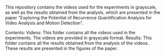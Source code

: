 This repository contains the videos used for the experiments in grayscale, as well as the results obtained from the analysis, which are presented in 
the paper "Exploring the Potential of Recurrence Quantification Analysis for Video Analysis and Motion Detection".

Contents:
    Videos: This folder contains all the videos used in the experiments. The videos are provided in grayscale format.
    Results: This folder contains all the results obtained from the analysis of the videos. These results are presented in the figures of the paper.
